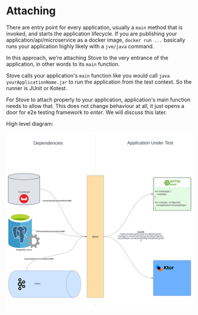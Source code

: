 # Attaching

There are entry point for every application, usually a `main` method that is invoked, and starts the application
lifecycle.
If you are publishing your application/api/microservice as a docker image, `docker run ...` basically runs your
application
highly likely with a `jvm/java` command.

In this approach, we're attaching Stove to the very entrance of the application, in other words to its `main` function.

Stove calls your application's `main` function like you would call `java yourApplicationName.jar` to run the application
from the test context.
So the runner is JUnit or Kotest.

For Stove to attach properly to your application, application's main function needs to allow that. This does not change
behaviour at all, it just opens a door for e2e testing framework to _enter_. We will discuss this later.

High level diagram:

![img](../../assets/stove-highlevel.svg)
